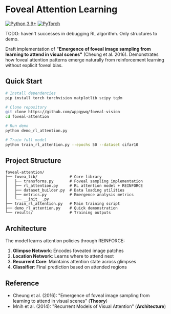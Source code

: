 # Foveal Attention Learning

[![Python 3.9+](https://img.shields.io/badge/python-3.9+-blue.svg)](https://www.python.org/downloads/)
[![PyTorch](https://img.shields.io/badge/PyTorch-2.0+-orange.svg)](https://pytorch.org/)

TODO: haven't successes in debugging RL algorithm. Only structures to demo.

Draft implementation of **"Emergence of foveal image sampling from learning to attend in visual scenes"** (Cheung et al. 2016). Demonstrates how foveal attention patterns emerge naturally from reinforcement learning without explicit foveal bias.

## Quick Start

```bash
# Install dependencies
pip install torch torchvision matplotlib scipy tqdm

# Clone repository
git clone https://github.com/wppqywq/foveal-vision
cd foveal-attention

# Run demo
python demo_rl_attention.py

# Train full model
python train_rl_attention.py --epochs 50 --dataset cifar10
```

## Project Structure

```
foveal-attention/
├── fovea_lib/              # Core library
│   ├── transforms.py       # Foveal sampling implementation
│   ├── rl_attention.py     # RL attention model + REINFORCE
│   ├── dataset_builder.py  # Data loading utilities  
│   ├── metrics.py          # Emergence analysis metrics
│   └── __init__.py         
├── train_rl_attention.py   # Main training script
├── demo_rl_attention.py    # Quick demonstration
└── results/                # Training outputs
```

## Architecture

The model learns attention policies through REINFORCE:

1. **Glimpse Network**: Encodes foveated image patches
2. **Location Network**: Learns where to attend next
3. **Recurrent Core**: Maintains attention state across glimpses
4. **Classifier**: Final prediction based on attended regions


## Reference

- Cheung et al. (2016): "Emergence of foveal image sampling from learning to attend in visual scenes" (**Theory**)
- Mnih et al. (2014): "Recurrent Models of Visual Attention" (**Architecture**)

